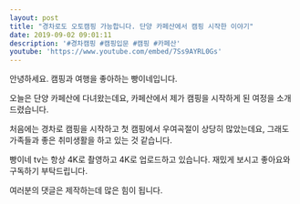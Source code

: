 ```yaml
---
layout: post
title: "경차로도 오토캠핑 가능합니다. 단양 카페산에서 캠핑 시작한 이야기"
date: 2019-09-02 09:01:11
description: '#경차캠핑 #캠핑입문 #캠핑 #카페산'
youtube: 'https://www.youtube.com/embed/7Ss9AYRL0Gs'
---
```


안녕하세요. 캠핑과 여행을 좋아하는 빵이네입니다.

오늘은 단양 카페산에 다녀왔는데요, 카페산에서 제가 캠핑을 시작하게 된 여정을 소개드렸습니다.

처음에는 경차로 캠핑을 시작하고 첫 캠핑에서 우여곡절이 상당히 많았는데요, 그래도 가족들과 좋은 취미생활을 하고 있는 것 같습니다.

빵이네 tv는 항상 4K로 촬영하고 4K로 업로드하고 있습니다.
재밌게 보시고 좋아요와 구독하기 부탁드립니다.

여러분의 댓글은 제작하는데 많은 힘이 됩니다.

